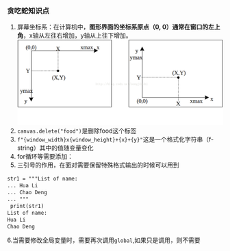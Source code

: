 ### 贪吃蛇知识点
1. 屏幕坐标系：在计算机中，**图形界面的坐标系原点（0, 0）通常在窗口的左上角**，x轴从左往右增加，y轴从上往下增加。![img.png](img.png)
3. `canvas.delete("food")`是删除food这个标签 
3. `f"{window_width}x{window_height}+{x}+{y}"`这是一个格式化字符串（f-string）其中的值随变量变化
4. for循环等需要添加：
5. 三引号的作用，在面对需要保留特殊格式输出的时候可以用到  
```
str1 = """List of name:
... Hua Li
... Chao Deng
... """
 print(str1)
List of name:
Hua Li
Chao Deng
```
6.当需要修改全局变量时，需要再次调用`global`,如果只是调用，则不需要